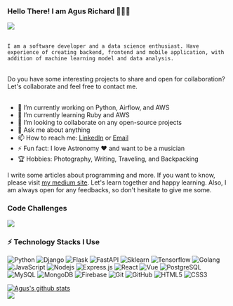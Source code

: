 ### Hello There! I am Agus Richard 👋👋😄


<a href='https://www.linkedin.com/in/agus-richard/' target='_blank' rel='noopener' rel='noreferrer'>
  <img src='https://img.shields.io/static/v1?label=LinkedIn&message=Agus%20Richard&color=blue&style=flat-square&logo=linkedin' />
</a>
</br>
</br>

<code>I am a software developer and a data science enthusiast. Have experience of creating backend, frontend and mobile application, with addition of machine       learning model and data analysis.</code>

</br>
Do you have some interesting projects to share and open for collaboration? Let's collaborate and feel free to contact me.</br>
</br>

- 🔭 I’m currently working on Python, Airflow, and AWS
- 🌱 I’m currently learning Ruby and AWS
- 👯 I’m looking to collaborate on any open-source projects
- 💬 Ask me about anything
- 📫 How to reach me: [LinkedIn](https://www.linkedin.com/in/agus-richard/) or [Email](mailto:agus.richard21@gmail.com)
- ⚡ Fun fact: I love Astronomy ❤️ and want to be a musician
- 🏆 Hobbies: Photography, Writing, Traveling, and Backpacking

I write some articles about programming and more. If you want to know, please visit <a href="https://agusrichard.medium.com/">my medium site</a>. Let's learn together and happy learning. Also, I am always open for any feedbacks, so don't hesitate to give me some.

### Code Challenges
<img src="https://www.codewars.com/users/agusrichard/badges/large" />

### ⚡ Technology Stacks I Use

![Python](https://img.shields.io/badge/-Python-black?style=flat-square&logo=python)
![Django](https://img.shields.io/badge/-Django-black?style=flat-square&logo=Django)
![Flask](https://img.shields.io/badge/-Flask-black?style=flat-square&logo=Flask)
![FastAPI](https://img.shields.io/badge/FastAPI-black?style=flat-square&logo=fastapi)
![Sklearn](https://img.shields.io/badge/-Sklearn-black?style=flat-square&logo=scikit-learn)
![Tensorflow](https://img.shields.io/badge/-Tensorflow-black?style=flat-square&logo=TensorFlow)
![Golang](https://img.shields.io/badge/-Golang-black?style=flat-square&logo=go)
![JavaScript](https://img.shields.io/badge/-JavaScript-black?style=flat-square&logo=javascript)
![Nodejs](https://img.shields.io/badge/-Nodejs-black?style=flat-square&logo=Node.js)
![Express.js](https://img.shields.io/badge/Express.js-black?style=flat-square&logo=express)
![React](https://img.shields.io/badge/-React-black?style=flat-square&logo=react)
![Vue](https://img.shields.io/badge/-Vue-black?style=flat-square&logo=Vue.js)
![PostgreSQL](https://img.shields.io/badge/-PostgreSQL-black?style=flat-square&logo=PostgreSQL)
![MySQL](https://img.shields.io/badge/-MySQL-black?style=flat-square&logo=MySQL)
![MongoDB](https://img.shields.io/badge/-MongoDB-black?style=flat-square&logo=mongodb)
![Firebase](https://img.shields.io/badge/-Firebase-black?style=flat-square&logo=firebase)
![Git](https://img.shields.io/badge/-Git-black?style=flat-square&logo=git)
![GitHub](https://img.shields.io/badge/-GitHub-181717?style=flat-square&logo=github)
![HTML5](https://img.shields.io/badge/-HTML5-E34F26?style=flat-square&logo=html5&logoColor=white)
![CSS3](https://img.shields.io/badge/-CSS3-1572B6?style=flat-square&logo=css3)

<a href="https://github.com/agusrichard/github-readme-stats">
  <img align="center" src="https://github-readme-stats.vercel.app/api?username=agusrichard&show_icons=true&include_all_commits=true&theme=material-palenight" alt="Agus's github stats" />
</a>
</br>
<a href="https://github.com/agusrichard/github-readme-stats">
  <img align="center" src="https://github-readme-stats.vercel.app/api/top-langs/?username=agusrichard&layout=compact&theme=material-palenight" />
</a>
